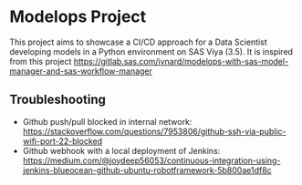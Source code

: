 # Modelops Project

This project aims to showcase a CI/CD approach for a Data Scientist developing models in a Python environment on SAS Viya (3.5). It is inspired from this project https://gitlab.sas.com/ivnard/modelops-with-sas-model-manager-and-sas-workflow-manager

## Troubleshooting

- Github push/pull blocked in internal network: https://stackoverflow.com/questions/7953806/github-ssh-via-public-wifi-port-22-blocked
- Github webhook with a local deployment of Jenkins: https://medium.com/@joydeep56053/continuous-integration-using-jenkins-blueocean-github-ubuntu-robotframework-5b800ae1df8c